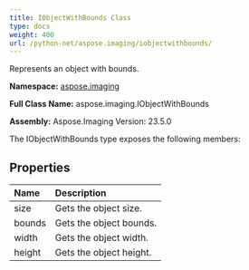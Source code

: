 ```yaml
---
title: IObjectWithBounds Class
type: docs
weight: 400
url: /python-net/aspose.imaging/iobjectwithbounds/
---
```


Represents an object with bounds.

**Namespace:** [aspose.imaging](/imaging/python-net/aspose.imaging/)

**Full Class Name:** aspose.imaging.IObjectWithBounds

**Assembly:**  Aspose.Imaging Version: 23.5.0

The IObjectWithBounds type exposes the following members:
## **Properties**
|**Name**|**Description**|
| :- | :- |
|size|Gets the object size.|
|bounds|Gets the object bounds.|
|width|Gets the object width.|
|height|Gets the object height.|
